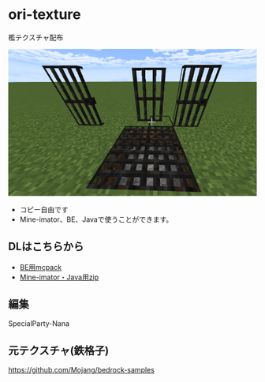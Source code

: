 # ori-texture
檻テクスチャ配布

![sample](sample.png)

- コピー自由です
- Mine-imator、BE、Javaで使うことができます。

## DLはこちらから
- [BE用mcpack](https://github.com/Nana-SpecialParty/ori-texture/raw/refs/heads/main/%E6%AA%BBbedrock.mcpack)
- [Mine-imator・Java用zip](https://github.com/Nana-SpecialParty/ori-texture/raw/refs/heads/main/%E6%AA%BBmineimator.zip)

## 編集
SpecialParty-Nana
## 元テクスチャ(鉄格子)
https://github.com/Mojang/bedrock-samples
